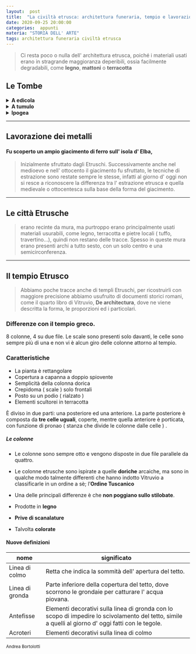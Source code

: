 ```yaml
---
layout:  post
title:  "La civiltà etrusca: architettura funeraria, tempio e lavorazione dei metalli."
date: 2020-09-25 20:00:00
categories:  appunti
materia: "STORIA DELL' ARTE"
tags: architettura funeraria civiltà etrusca
---
```


> Ci resta poco o nulla dell' architettura etrusca, poiché i materiali usati erano in stragrande maggioranza deperibili, ossia facilmente degradabili, come **legno**, **mattoni** o **terracotta**

## Le Tombe


<details>
        <summary><b>A edicola</b></summary>
        <img alt="Tomba a edicola vicino populonia" class="shortanimation" src='{{ "/data/img/arte/etruschi/tombe/edicolasancerbone.jpg" | relative_url }}'/>
        • Costruzione interamente fuori terra, simile ad un' abitazione. Costruita interamente in pietra, piccola e con una sola camera funeraria. Il nome _edicola_ ha origine **latina**: esso deriva da _aedicula_ che significa _tempietto_<br>
        📍 Populonia, Piombino LI
</details>
<details>
        <summary><b>A tumulo</b></summary>
        <img alt="Tomba a tumulo a Sesto Fiorentino" class="shortanimation" src='{{ "/data/img/arte/etruschi/tombe/tumulomontagnola.jpg" | relative_url }}'/>
        • La struttura della tomba emerge con un tumulo, che poi viene sotterrato.<br>
        • Fatta in modo tale da formare una collinetta, ha un doppio vantaggio: <br>
            • Individuare il luogo di sepoltura<br>
            • Proteggere la sepoltura<br>
        • Simile al tholos miceneo<br>
        • Siamo ancora incerti riguardo al pilastro centrale nel tumulo; ci sono pareri discordanti: la nostra prof. pensa che abbia una funzione strutturale, come descritto sul libro, ma alcuni nostri alunni che hanno fatto l' alternanza scuola-lavoro come guide alla montagnola hanno saputo che il pilastro non ha funzione strutturale ossia che non sorregge il tumulo.<br>
        • Il termine corretto per chiamare il pilastro centrale è _tamburo_, ed esso sorregge delle _pseudocupole_.<br>
        📍 la Montagnola, Sesto Fiorentino, FI
</details>
<details>
        <summary><b>Ipogea</b></summary>
        <img alt="Tomba ipogea dei Volumni, Perugia, mappa" class="shortanimation" src='{{ "/data/img/arte/etruschi/tombe/ipogeavolumnimappa.jpg" | relative_url }}'/>
        <img alt="Tomba ipogea dei Volumni, Perugia, foto" class="shortanimation" src='{{ "/data/img/arte/etruschi/tombe/ipogeavolumni.jpg" | relative_url }}'/>
        • Interamente sottoterra oppure a fianco di una parete rocciosa. <br> Si scompone in varie camere funerarie. <br>Solitamente caratterizza il luogo di sepoltura delle famiglie ricche<br><br>
        📍 Perugia, tomba dei Volumni.
</details>

---

## Lavorazione dei metalli

#### Fu scoperto un ampio giacimento di ferro sull' isola d' Elba,
> Inizialmente sfruttato dagli Etruschi. Successivamente anche nel medioevo e nell' ottocento il giacimento fu sfruttato, le tecniche di estrazione sono restate sempre le stesse, infatti al giorno d' oggi non si resce a riconoscere la differenza tra l' estrazione etrusca e quella medievale o ottocentesca sulla base della forma del giacimento.

---


## Le città Etrusche

> erano recinte da mura, ma purtroppo erano principalmente usati materiali usurabili, come legno, terracotta e pietre locali ( tuffo, travertino...), quindi non restano delle tracce. Spesso in queste mura erano presenti archi a tutto sesto, con un solo centro e una semicirconferenza.

---

## Il tempio Etrusco
 
> Abbiamo poche tracce anche di templi Etruschi, per ricostruirli con maggiore precisione abbiamo usufruito di documenti storici romani, come il quarto libro di Vitruvio, **De architectura**, dove ne viene descritta la forma, le proporzioni ed i particolari.
 
### Differenze con il tempio greco.

8 colonne, 4 su due file. Le scale sono presenti solo davanti, le celle sono sempre più di una e non vi è alcun giro delle colonne attorno al tempio.

### Caratteristiche

- La pianta è rettangolare
- Copertura a capanna a doppio spiovente
- Semplicità della colonna dorica
- Crepidoma ( scale ) solo frontali 
- Posto su un podio ( rialzato )
- Elementi scultorei in terracotta

È diviso in due parti: una posteriore ed una anteriore. La parte posteriore è composta da **tre celle uguali**, coperte, mentre quella anteriore è porticata, con funzione di pronao ( stanza che divide le colonne dalle celle ) . 

##### Le colonne
- Le colonne sono sempre otto e vengono disposte in due file parallele da quattro.

- Le colonne etrusche sono ispirate a quelle **doriche** arcaiche, ma sono in qualche modo talmente differenti che hanno indotto Vitruvio a classificarle in un ordine a sè; l’**Ordine Tuscanico**
- Una delle principali differenze è che **non poggiano sullo stilobate**.

- Prodotte in **legno**

- **Prive di scanalature**

- Talvolta **colorate**


#### Nuove definizioni

|nome|significato|
|---|---|
Linea di colmo|Retta che indica la sommità dell' apertura del tetto.
Linea di gronda|Parte inferiore della copertura del tetto, dove scorrono le grondaie per catturare l' acqua piovana.
Antefisse|Elementi decorativi sulla linea di gronda con lo scopo di impedire lo scivolamento del tetto, simile a quelli al giorno d' oggi fatti con le tegole.
Acroteri|Elementi decorativi sulla linea di colmo

<sub> Andrea Bortolotti </sub>
